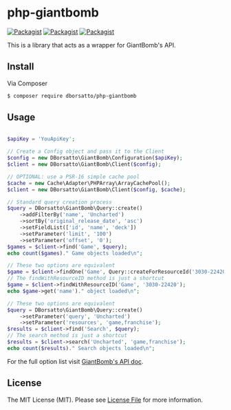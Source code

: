 # php-giantbomb

[![Packagist](https://img.shields.io/packagist/v/dborsatto/php-giantbomb.svg)](https://packagist.org/packages/dborsatto/php-giantbomb)
[![Packagist](https://img.shields.io/packagist/dt/dborsatto/php-giantbomb.svg)](https://packagist.org/packages/dborsatto/php-giantbomb)
[![Packagist](https://img.shields.io/packagist/l/dborsatto/php-giantbomb.svg)](https://packagist.org/packages/dborsatto/php-giantbomb)

This is a library that acts as a wrapper for GiantBomb's API.

## Install

Via Composer

``` bash
$ composer require dborsatto/php-giantbomb
```

## Usage

``` php

$apiKey = 'YouApiKey';

// Create a Config object and pass it to the Client
$config = new DBorsatto\GiantBomb\Configuration($apiKey);
$client = new DBorsatto\GiantBomb\Client($config);

// OPTIONAL: use a PSR-16 simple cache pool
$cache = new Cache\Adapter\PHPArray\ArrayCachePool();
$client = new DBorsatto\GiantBomb\Client($config, $cache);

// Standard query creation process
$query = DBorsatto\GiantBomb\Query::create()
    ->addFilterBy('name', 'Uncharted')
    ->sortBy('original_release_date', 'asc')
    ->setFieldList(['id', 'name', 'deck'])
    ->setParameter('limit', '100')
    ->setParameter('offset', '0');
$games = $client->find('Game', $query);
echo count($games)." Game objects loaded\n";

// These two options are equivalent
$game = $client->findOne('Game', Query::createForResourceId('3030-22420'));
// The findWithResourceID method is just a shortcut
$game = $client->findWithResourceID('Game', '3030-22420');
echo $game->get('name')." object loaded\n";

// These two options are equivalent
$query = DBorsatto\GiantBomb\Query::create()
    ->setParameter('query', 'Uncharted')
    ->setParameter('resources', 'game,franchise');
$results = $client->find('Search', $query);
// The search method is just a shortcut
$results = $client->search('Uncharted', 'game,franchise');
echo count($results)." Search objects loaded\n";
```

For the full option list visit [GiantBomb's API doc](http://www.giantbomb.com/api/documentation).

## License

The MIT License (MIT). Please see [License File](LICENSE.md) for more information.
